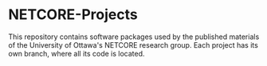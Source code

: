 # NETCORE-Projects
This repository contains software packages used by the published materials of the University of Ottawa's NETCORE research group.
Each project has its own branch, where all its code is located.
